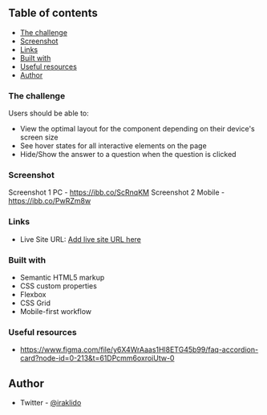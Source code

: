 ## Table of contents

  - [The challenge](#the-challenge)
  - [Screenshot](#screenshot)
  - [Links](#links)
  - [Built with](#built-with)
  - [Useful resources](#useful-resources)
  - [Author](#author)

### The challenge

Users should be able to:

- View the optimal layout for the component depending on their device's screen size
- See hover states for all interactive elements on the page
- Hide/Show the answer to a question when the question is clicked

### Screenshot

Screenshot 1 PC - https://ibb.co/ScRnqKM
Screenshot 2 Mobile - https://ibb.co/PwRZm8w

### Links

- Live Site URL: [Add live site URL here](https://your-live-site-url.com)

### Built with

- Semantic HTML5 markup
- CSS custom properties
- Flexbox
- CSS Grid
- Mobile-first workflow

### Useful resources

- https://www.figma.com/file/y6X4WrAaas1Hl8ETG45b99/faq-accordion-card?node-id=0-213&t=61DPcmm6oxroiUtw-0

## Author

- Twitter - [@iraklido](https://www.twitter.com/iraklido)
